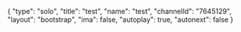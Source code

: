 {
    "type": "solo",
    "title": "test",
    "name": "test",
    "channelId": "7645129",
    "layout": "bootstrap",
    "ima": false,
    "autoplay": true,
    "autonext": false
}